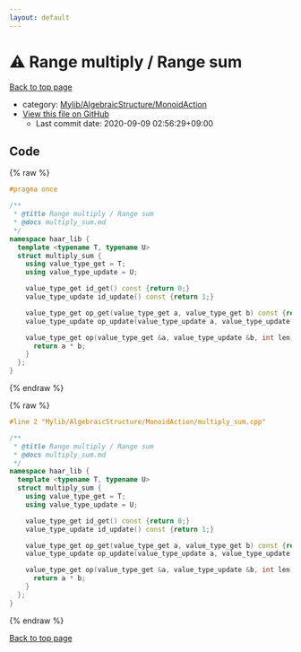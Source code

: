 ```yaml
---
layout: default
---
```


<!-- mathjax config similar to math.stackexchange -->
<script type="text/javascript" async
  src="https://cdnjs.cloudflare.com/ajax/libs/mathjax/2.7.5/MathJax.js?config=TeX-MML-AM_CHTML">
</script>
<script type="text/x-mathjax-config">
  MathJax.Hub.Config({
    TeX: { equationNumbers: { autoNumber: "AMS" }},
    tex2jax: {
      inlineMath: [ ['$','$'] ],
      processEscapes: true
    },
    "HTML-CSS": { matchFontHeight: false },
    displayAlign: "left",
    displayIndent: "2em"
  });
</script>

<script type="text/javascript" src="https://cdnjs.cloudflare.com/ajax/libs/jquery/3.4.1/jquery.min.js"></script>
<script src="https://cdn.jsdelivr.net/npm/jquery-balloon-js@1.1.2/jquery.balloon.min.js" integrity="sha256-ZEYs9VrgAeNuPvs15E39OsyOJaIkXEEt10fzxJ20+2I=" crossorigin="anonymous"></script>
<script type="text/javascript" src="../../../../assets/js/copy-button.js"></script>
<link rel="stylesheet" href="../../../../assets/css/copy-button.css" />


# :warning: Range multiply / Range sum

<a href="../../../../index.html">Back to top page</a>

* category: <a href="../../../../index.html#7bd9a37defae28fe1746a7ffe2a62491">Mylib/AlgebraicStructure/MonoidAction</a>
* <a href="{{ site.github.repository_url }}/blob/master/Mylib/AlgebraicStructure/MonoidAction/multiply_sum.cpp">View this file on GitHub</a>
    - Last commit date: 2020-09-09 02:56:29+09:00




## Code

<a id="unbundled"></a>
{% raw %}
```cpp
#pragma once

/**
 * @title Range multiply / Range sum
 * @docs multiply_sum.md
 */
namespace haar_lib {
  template <typename T, typename U>
  struct multiply_sum {
    using value_type_get = T;
    using value_type_update = U;

    value_type_get id_get() const {return 0;}
    value_type_update id_update() const {return 1;}

    value_type_get op_get(value_type_get a, value_type_get b) const {return a + b;}
    value_type_update op_update(value_type_update a, value_type_update b) const {return a * b;}

    value_type_get op(value_type_get &a, value_type_update &b, int len) const {
      return a * b;
    }
  };
}

```
{% endraw %}

<a id="bundled"></a>
{% raw %}
```cpp
#line 2 "Mylib/AlgebraicStructure/MonoidAction/multiply_sum.cpp"

/**
 * @title Range multiply / Range sum
 * @docs multiply_sum.md
 */
namespace haar_lib {
  template <typename T, typename U>
  struct multiply_sum {
    using value_type_get = T;
    using value_type_update = U;

    value_type_get id_get() const {return 0;}
    value_type_update id_update() const {return 1;}

    value_type_get op_get(value_type_get a, value_type_get b) const {return a + b;}
    value_type_update op_update(value_type_update a, value_type_update b) const {return a * b;}

    value_type_get op(value_type_get &a, value_type_update &b, int len) const {
      return a * b;
    }
  };
}

```
{% endraw %}

<a href="../../../../index.html">Back to top page</a>

